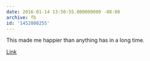 ```yaml
---
date: 2016-01-14 13:50:55.000000000 -08:00
archive: fb
id: '1452808255'
---
```


This made me happier than anything has in a long time.

[Link](https://www.youtube.com/watch?v=-M5vqQLCo1U&feature=youtu.be)
